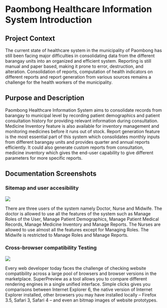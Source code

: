 # Paombong Healthcare Information System Introduction #

## Project Context ##

The current state of healthcare system in the municipality of Paombong has still been facing major difficulties in consolidating data from the different barangay units into an organized and efficient system. Reporting is still manual and paper based, making it prone to error, destruction, and alteration. Consolidation of reports, computation of health indicators on different reports and report generation from various sources remains a challenge for the health workers of the municipality.


## Purpose and Description ##

Paombong Healthcare Information System aims to consolidate records from barangay to municipal level by recording patient demographics and patient consultation history for providing relevant information during consultation. Medicine Inventory feature is also available for inventory management and monitoring medicines before it runs out of stock. Report generation feature is the most essential part of this system which consolidates monthly inputs from different barangay units and provides quarter and annual reports efficiently. It could also generate custom reports from consultation, medicine inventory which gives the end-user capability to give different parameters for more specific reports.



## Documentation Screenshots ##
### Sitemap and user accesibility ###
<a href='http://img232.imageshack.us/i/sitemap2.jpg/'><img src='http://img232.imageshack.us/img232/6176/sitemap2.th.jpg' border='0' /></a>

There are three users of the system namely Doctor, Nurse and Midwife. The doctor is allowed to use all the features of the system such as Manage Roles of the User, Manage Patient Demographics, Manage Patient Medical Records, Manage Medicine Inventory and Manage Reports. The Nurses are allowed to use almost all the features except for Managing Roles. The Midwife is restricted to Manage Roles and Manage Reports.

### Cross-browser compatibility Testing ###
<a href='http://img815.imageshack.us/i/browsertest2.jpg/'><img src='http://img815.imageshack.us/img815/9655/browsertest2.th.jpg' border='0' /></a>

Every web developer today faces the challenge of checking website compatibility across a large pool of browsers and browser versions in the marketplace. SuperPreview as a tool allows you to compare different rendering engines in a single unified interface. Simple clicks gives you comparisons between Internet Explorer 6, the native version of Internet Explorer installed, other browsers you may have installed locally – Firefox 3.5, Safari 3, Safari 4 – and even an bitmap images of website prototypes.